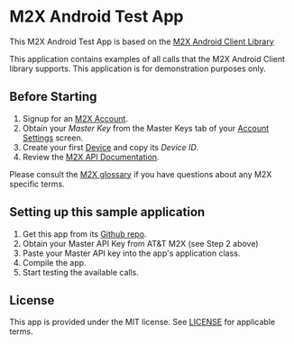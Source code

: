 # M2X Android Test App
This M2X Android Test App is based on the [M2X Android Client Library](https://github.com/attm2x/m2x-android)

This application contains examples of all calls that the M2X Android Client library supports. This application is for demonstration purposes only.

## Before Starting

1. Signup for an [M2X Account](https://m2x.att.com/signup).
2. Obtain your _Master Key_ from the Master Keys tab of your [Account Settings](https://m2x.att.com/account) screen.
3. Create your first [Device](https://m2x.att.com/devices) and copy its _Device ID_.
4. Review the [M2X API Documentation](https://m2x.att.com/developer/documentation/overview).

Please consult the [M2X glossary](https://m2x.att.com/developer/documentation/glossary) if you have questions about any M2X specific terms.


## Setting up this sample application

1. Get this app from its [Github repo](https://github.com/attm2x/m2x-android-test-app/).
2. Obtain your Master API Key from AT&T M2X (see Step 2 above)
3. Paste your Master API key into the app's application class.
4. Compile the app.
5. Start testing the available calls.

## License
This app is provided under the MIT license. See [LICENSE](LICENSE) for applicable terms.
